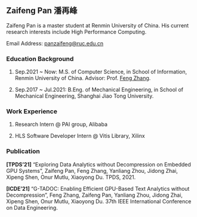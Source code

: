 ## Zaifeng Pan 潘再峰

Zaifeng Pan is a master student at Renmin University of China. His current research interests include High Performance Computing.

Email Address: panzaifeng@ruc.edu.cn

### Education Background

1. Sep.2021 ~ Now: M.S. of Computer Science, in School of Information, Renmin University of China. Advisor: Prof. [Feng Zhang](https://fengzhangcs.github.io/).

2. Sep.2017 ~ Jul.2021: B.Eng. of Mechanical Engineering, in School of Mechanical Engineering, Shanghai Jiao Tong University.

### Work Experience

1. Research Intern @ PAI group, Alibaba

2. HLS Software Developer Intern @ Vitis Library, Xilinx

### Publication

**\[TPDS’21\]** “Exploring Data Analytics without Decompression on Embedded GPU Systems”, Zaifeng Pan, Feng Zhang, Yanliang Zhou, Jidong Zhai, Xipeng Shen, Onur Mutlu, Xiaoyong Du. TPDS, 2021.

**\[ICDE’21\]** “G-TADOC: Enabling Efficient GPU-Based Text Analytics without Decompression”, Feng Zhang, Zaifeng Pan, Yanliang Zhou, Jidong Zhai, Xipeng Shen, Onur Mutlu, Xiaoyong Du. 37th IEEE International Conference on Data Engineering.
